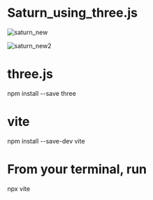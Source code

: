 # Saturn_using_three.js

![saturn_new](https://github.com/Amandi130/Saturn_using_three.js/assets/93074050/ca6fb456-ee05-492b-aa14-55931682b07a)

![saturn_new2](https://github.com/Amandi130/Saturn_using_three.js/assets/93074050/3774d466-c938-4fc3-82b2-24b61de024e4)



# three.js
npm install --save three

# vite
npm install --save-dev vite

# From your terminal, run
npx vite
